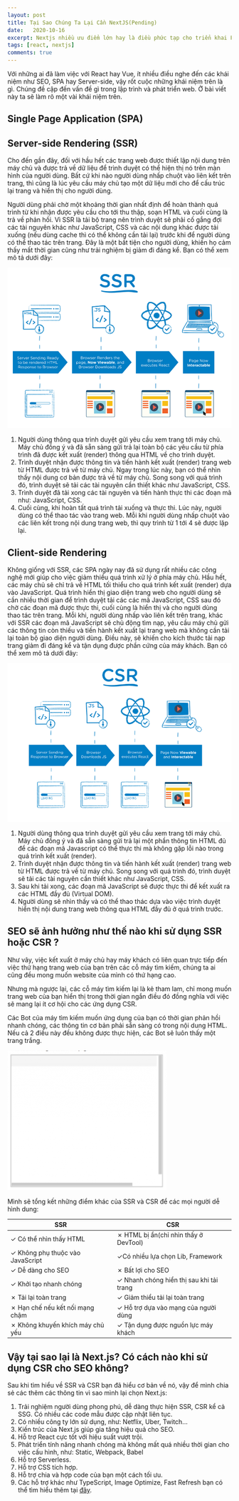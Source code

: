 ```yaml
---
layout: post
title: Tại Sao Chúng Ta Lại Cần NextJS(Pending)
date:   2020-10-16
excerpt: Nextjs nhiều ưu điểm lớn hay là điều phức tạp cho triển khai Frontend.
tags: [react, nextjs]
comments: true
---
```


Với những ai đã làm việc với React hay Vue, ít nhiều điều nghe đến các khái niệm như SEO, SPA hay Server-side, vậy rốt cuộc những khái niệm trên là gì. Chúng đề cập đến vấn đề gì trong lập trình và phát triển web. Ở bài viết này ta sẽ làm rõ một vài khái niệm trên. 

## Single Page Application (SPA)

## Server-side Rendering (SSR)

Cho đến gần đây, đối với hầu hết các trang web được thiết lập nội dung trên máy chủ và được trả về dữ liệu để trình duyệt có thể hiện thị nó trên màn hình của người dùng. Bất cứ khi nào người dùng nhấp chuột vào liên kết trên trang, thì cũng là lúc yêu cầu máy chủ tạo một dữ liệu mới cho để cấu trúc lại trang và hiển thị cho người dùng.  

Người dùng phải chờ một khoảng thời gian nhất định để hoàn thành quá trình từ khi nhận được yêu cầu cho tới thu thập, soạn HTML và cuối cùng là trả về phản hồi. Vì SSR là tải bộ trang nên trình duyệt sẽ phải cố gắng đợi các tài nguyên khác như JavaScript, CSS và các nội dung khác được tải xuống (nếu dùng cache thì có thể không cần tải lại) trước khi để người dùng có thể thao tác trên trang. Đây là một bất tiện cho người dùng, khiến họ cảm thấy mất thời gian cũng như trải nghiệm bị giảm đi đáng kể. Bạn có thể xem mô tả dưới đây:

![server-side](/assets/img/nextjs/ssr.png)

1. Người dùng thông qua trình duyệt gửi yêu cầu xem trang tới máy chủ. Máy chủ đồng ý và đã sẵn sàng gửi trả lại toàn bộ các yêu cầu từ phía trình đã được kết xuất (render) thông qua HTML về cho trình duyệt.
2. Trình duyệt nhận được thông tin và tiến hành kết xuất (render) trang web từ HTML được trả về từ máy chủ. Ngay trong lúc này, bạn có thể nhìn thấy nội dung cơ bản được trả về từ máy chủ. Song song với quá trình đó, trình duyệt sẽ tải các tài nguyên cần thiết khác như JavaScript, CSS.
3. Trình duyệt đã tải xong các tài nguyên và tiến hành thực thi các đoạn mã như: JavaScript, CSS.
4. Cuối cùng, khi hoàn tất quá trình tải xuống và thực thi. Lúc này, người dùng có thể thao tác vào trang web. Mỗi khi người dùng nhấp chuột vào các liên kết trong nội dung trang web, thì quy trình từ 1 tới 4 sẽ được lặp lại.

## Client-side Rendering

Không giống với SSR, các SPA ngày nay đã sử dụng rất nhiều các công nghệ mới giúp cho việc giảm thiểu quá trình xử lý ở phía máy chủ. Hầu hết, các máy chủ sẽ chỉ trả về HTML tối thiểu cho quá trình kết xuất (render) dựa vào JavaScript. Quá trình hiển thị giao diện trang web cho người dùng sẽ cần nhiều thời gian để trình duyệt tải các các mã JavaScript, CSS sau đó chờ các đoạn mã được thực thi, cuối cùng là hiển thị và cho người dùng thao tác trên trang. Mỗi khi, người dùng nhấp vào liên kết trên trang, khác với SSR các đoạn mã JavaScript sẽ chủ động tìm nạp, yêu cầu máy chủ gửi các thông tin còn thiếu và tiến hành kết xuất lại trang web mà không cần tải lại toàn bộ giao diện người dùng. Điều này, sẽ khiến cho kích thước tải nạp trang giảm đi đáng kể và tận dụng được phần cứng của máy khách. Bạn có thể xem mô tả dưới đây:

![client-side](/assets/img/nextjs/csr.png)

1. Người dùng thông qua trình duyệt gửi yêu cầu xem trang tới máy chủ. Máy chủ đồng ý và đã sẵn sàng gửi trả lại một phần thông tin HTML đủ để các đoạn mã Javascript có thể thực thi mà không gặp lỗi nào trong quá trình kết xuất (render).
2. Trình duyệt nhận được thông tin và tiến hành kết xuất (render) trang web từ HTML được trả về từ máy chủ. Song song với quá trình đó, trình duyệt sẽ tải các tài nguyên cần thiết khác như JavaScript, CSS.
3. Sau khi tải xong, các đoạn mã JavaScript sẽ được thực thi để kết xuất ra các HTML đầy đủ (Virtual DOM).
4. Người dùng sẽ nhìn thấy và có thể thao thác dựa vào việc trình duyệt hiển thị nội dung trang web thông qua HTML đầy đủ ở quá trình trước.

## SEO sẽ ảnh hưởng như thế nào khi sử dụng SSR hoặc CSR ?

Như vây, việc kết xuất ở máy chủ hay máy khách có liên quan trực tiếp đến việc thứ hạng trang web của bạn trên các cỗ máy tìm kiếm, chúng ta ai cũng đều mong muốn website của mình có thứ hạng cao.

Nhưng mà ngược lại, các cỗ máy tìm kiếm lại là kẻ tham lam, chỉ mong muốn trang web của bạn hiển thị trong thời gian ngắn điều đó đồng nghĩa với việc sẽ mang lại ít cơ hội cho các ứng dụng CSR.

Các Bot của máy tìm kiếm muốn ứng dụng của bạn có thời gian phản hồi nhanh chóng, các thông tin cơ bản phải sẵn sàng có trong nội dung HTML. Nếu cả 2 điều này đều không được thực hiện, các Bot sẽ luôn thấy một trang trắng.

![seo](/assets/img/nextjs/seo.png)

Mình sẽ tổng kết những điểm khác của SSR và CSR để các mọi người dễ hình dung:

| SSR |	CSR |
|-----|-----|
|&check; Có thể nhìn thấy HTML | &cross; HTML bị ẩn(chỉ nhìn thấy ở DevTool) |
|&check; Không phụ thuộc vào JavaScript	|&check;Có nhiều lựa chọn Lib, Framework |
|&check; Dễ dàng cho SEO | &cross; Bất lợi cho SEO |
|&check; Khởi tạo nhanh chóng |&check; Nhanh chóng hiển thị sau khi tải trang|
|&cross; Tải lại toàn trang |&check; Giảm thiểu tải lại toàn trang |
|&cross; Hạn chế nếu kết nối mạng chậm	|&check; Hỗ trợ dựa vào mạng của người dùng |
|&cross; Không khuyến khích máy chủ yếu |&check; Tận dụng được nguồn lực máy khách |

## Vậy tại sao lại là Next.js? Có cách nào khi sử dụng CSR cho SEO không?

Sau khi tìm hiểu về SSR và CSR bạn đã hiểu cơ bản về nó, vậy để mình chia sẻ các thêm các thông tin vì sao mình lại chọn Next.js:

1. Trải nghiệm người dùng phong phú, dễ dàng thực hiện SSR, CSR kể cả SSG. Có nhiều các code mẫu được cập nhật liên tục.
2. Có nhiều công ty lớn sử dụng, như: Netflix, Uber, Twitch...
3. Kiến trúc của Next.js giúp gia tăng hiệu quả cho SEO.
4. Hỗ trợ React cực tốt với hiệu suất vượt trội.
5. Phát triển tính năng nhanh chóng mà không mất quá nhiều thời gian cho việc cấu hình, như: Static, Webpack, Babel
6. Hỗ trợ Serverless.
7. Hỗ trợ CSS tích hợp.
8. Hỗ trợ chia và hợp code của bạn một cách tối ưu.
9. Các hỗ trợ khác như TypeScript, Image Optimize, Fast Refresh bạn có thể tìm hiểu thêm tại [đây](https://nextjs.org/blog).


